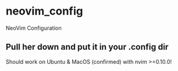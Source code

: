 # neovim_config
NeoVim Configuration

## Pull her down and put it in your .config dir
Should work on Ubuntu & MacOS (confirmed) with nvim >=0.10.0!
